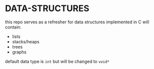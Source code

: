 # DATA-STRUCTURES
this repo serves as a refresher for data structures implemented in C
will contain:
  * lists
  * stacks/heaps
  * trees
  * graphs
  
default data type is `int` but will be changed to `void*`
